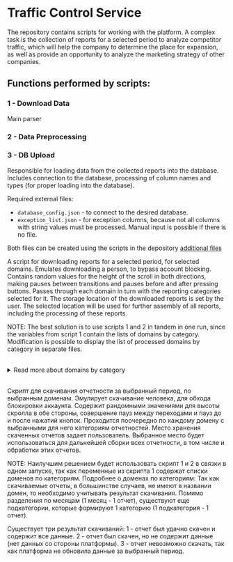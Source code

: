 # Traffic Control Service

The repository contains scripts for working with the platform. A complex task is the collection of reports for a selected period to analyze competitor traffic, which will help the company to determine the place for expansion, as well as provide an opportunity to analyze the marketing strategy of other companies. 

## Functions performed by scripts:

### 1 - Download Data

Main parser

### 2 - Data Preprocessing

### 3 - DB Upload

Responsible for loading data from the collected reports into the database. Includes connection to the database, processing of column names and types (for proper loading into the database).

Required external files: 
- <code>database_config.json</code> - to connect to the desired database.
- <code>exception_list.json</code> - for exception columns, because not all columns with string values must be processed. Manual input is possible if there is no file.

Both files can be created using the scripts in the depository [additional files](additional%20files/)


A script for downloading reports for a selected period, for selected domains. 
Emulates downloading a person, to bypass account blocking. Contains random values for the height of the scroll in both directions, making pauses between transitions and pauses before and after pressing buttons.
Passes through each domain in turn with the reporting categories selected for it. The storage location of the downloaded reports is set by the user. The selected location will be used for further assembly of all reports, including the processing of these reports.

NOTE: The best solution is to use scripts 1 and 2 in tandem in one run, since the variables from script 1 contain the lists of domains by category. Modification is possible to display the list of processed domains by category in separate files. 

<br>

<details close>
<summary>Read more about domains by category</summary>
<br>
Since downloadable reports, in most cases, do not have a domain in the name, it is necessary to consider the result of the download. In addition to the division by month (1 month - 1 report), there are also subcategories that form 1 category (1 subcategory - 1 report).
  
### There are three results of downloads: 
1 - the report was successfully downloaded and contains all the data.
2 - the report was downloaded, but does not contain data (no data from the platform side).
3 - the report cannot be downloaded, because the platform has not updated the data for you
</details> 

<br>


Скрипт для скачивания отчетности за выбранный период, по выбранным доменам. 
Эмулирует скачивание человека, для обхода блокировки аккаунта. Содержит рандомными значениями для высоты скролла в обе стороны, совершение пауз между переходами и пауз до и после нажатий кнопок.
Проходится поочередно по каждому домену с выбранными для него категориям отчетностей. Место хранения скаченных отчетов задает пользователь. Выбранное место будет использоваться для дальнейшей сборки всех отчетности, в том числе и обработки этих отчетов.

NOTE: Наилучшим решением будет использовать скрипт 1 и 2 в связки в одном запуске, так как переменные из скрипта 1 содержат списки доменов по категориям. 
Подробнее о доменах по категориям: Так как скачиваемые отчеты, в большинстве случаев, не имеют в названии домен, то необходимо учитывать результат скачивания. Помимо разделения по месяцам (1 месяц - 1 отчет), существуют еще подкатегории, которые формируют 1 категорию (1 подкатегория - 1 отчет). 

Существует три результат скачиваний: 
1 - отчет был удачно скачен и содержит все данные.
2 - отчет был скачен, но не содержит данные (нет данных со стороны платформы).
3 - отчет невозможно скачать, так как платформа не обновила данные за выбранный период.
